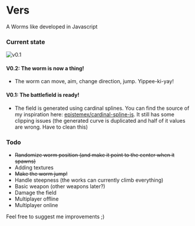 # Vers
A Worms like developed in Javascript

### Current state
![v0.1](http://i.imgur.com/iJ1IdMd.png?1)

#### V0.2: The worm is now a thing!
* The worm can move, aim, change direction, jump. Yippee-ki-yay!

#### V0.1: The battlefield is ready!
* The field is generated using cardinal splines. You can find the source of my inspiration here: [epistemex/cardinal-spline-js](https://github.com/epistemex/cardinal-spline-js). It still has some clipping issues (the generated curve is duplicated and half of it values are wrong. Have to clean this)

### Todo
* ~~Randomize worm position (and make it point to the center when it spawns)~~
* Adding textures
* ~~Make the worm jump!~~
* Handle steepness (the works can currently climb everything)
* Basic weapon (other weapons later?)
* Damage the field
* Multiplayer offline
* Multiplayer online

Feel free to suggest me improvements ;)
